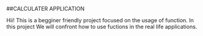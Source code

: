 ##CALCULATER APPLICATION

Hii!
This is a begginer friendly project focused on the usage of function. In this project We will confront how to use fuctions in the real life applications.